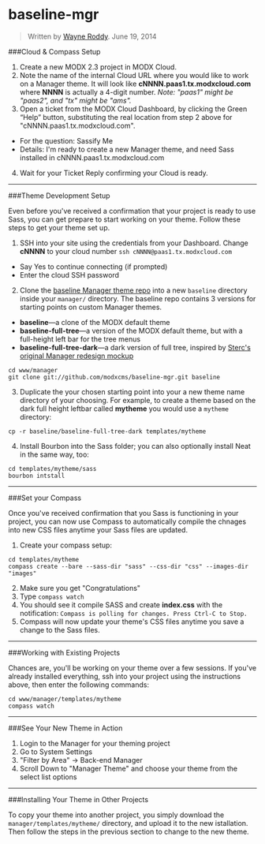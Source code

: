 baseline-mgr
============


> Written by [Wayne Roddy](wayne@modx.com). June 19, 2014


###Cloud & Compass Setup

1. Create a new MODX 2.3 project in MODX Cloud. 
2. Note the name of the internal Cloud URL where you would like to work on a Manager theme. It will look like **cNNNN.paas1.tx.modxcloud.com** where **NNNN** is actually a 4-digit number. _Note: "paas1" might be "paas2", and "tx" might be "ams"._ 
3. Open a ticket from the MODX Cloud Dashboard, by clicking the Green “Help” button, substituting the real location from step 2 above for "cNNNN.paas1.tx.modxcloud.com".  
  - For the question: Sassify Me
  - Details:  I'm ready to create a new Manager theme, and need Sass installed in cNNNN.paas1.tx.modxcloud.com
4. Wait for your Ticket Reply confirming your Cloud is ready.

---

###Theme Development Setup

Even before you've received a confirmation that your project is ready to use Sass, you can get prepare to start working on your theme. Follow these steps to get your theme set up.

1. SSH into your site using the credentials from your Dashboard. Change **cNNNN** to your cloud number
  ```ssh cNNNN@paas1.tx.modxcloud.com```
  - Say Yes to continue connecting (if prompted)
  - Enter the cloud SSH password
2. Clone the [baseline Manager theme repo](https://github.com/modxcms/baseline-mgr) into a new `baseline` directory inside your `manager/` directory. The baseline repo contains 3 versions for starting points on custom Manager themes.
  - **baseline**—a clone of the MODX default theme
  - **baseline-full-tree**—a version of the MODX default theme, but with a full-height left bar for the tree menus
  - **baseline-full-tree-dark**—a dark version of full tree, inspired by [Sterc's original Manager redesign mockup](http://f.cl.ly/items/1P2Y3I2t3X1r3G1Y0l2D/modx-23-2II.png)
   
  ```
  cd www/manager
  git clone git://github.com/modxcms/baseline-mgr.git baseline
  ```
3. Duplicate the your chosen starting point into your a new theme name directory of your choosing. For example, to create a theme based on the dark full height leftbar called **mytheme** you would use a `mytheme` directory: 
   
  ```
  cp -r baseline/baseline-full-tree-dark templates/mytheme
  ```
4. Install Bourbon into the Sass folder; you can also optionally install Neat in the same way, too:
  
  ```
  cd templates/mytheme/sass
  bourbon intstall
  ```

---

###Set your Compass

Once you've received confirmation that you Sass is functioning in your project, you can now use Compass to automatically compile the chnages into new CSS files anytime your Sass files are updated.

1. Create your compass setup:
   
  ```
  cd templates/mytheme
  compass create --bare --sass-dir "sass" --css-dir "css" --images-dir "images"
  ```
2. Make sure you get "Congratulations"
3. Type `compass watch`
4. You should see it compile SASS and create **index.css** with the notification:
  `Compass is polling for changes. Press Ctrl-C to Stop.`
5. Compass will now update your theme's CSS files anytime you save a change to the Sass files.

---

###Working with Existing Projects

Chances are, you'll be working on your theme over a few sessions. If you've already installed everything, ssh into your project using the instructions above, then enter the following commands:
```
cd www/manager/templates/mytheme
compass watch
```

---

###See Your New Theme in Action

1. Login to the Manager for your theming project
2. Go to System Settings
3. "Filter by Area" -> Back-end Manager
4. Scroll Down to "Manager Theme" and choose your theme from the select list options

---

###Installing Your Theme in Other Projects

To copy your theme into another project, you simply download the `manager/templates/mytheme/` directory, and upload it to the new istallation. Then follow the steps in the previous section to change to the new theme.
